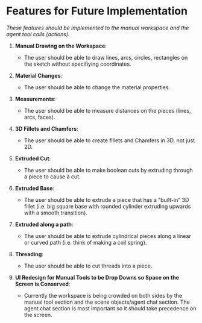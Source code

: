 # Features for Future Implementation

*These features should be implemented to the manual workspace and the agent tool calls (actions).*

1. **Manual Drawing on the Workspace**:
   - The user should be able to draw lines, arcs, circles, rectangles on the sketch without specifiying coordinates.

2. **Material Changes**:
   - The user should be able to change the material properties.

3. **Measurements**:
   - The user should be able to measure distances on the pieces (lines, arcs, faces).

4. **3D Fillets and Chamfers**:
   - The user should be able to create fillets and Chamfers in 3D, not just 2D.

5. **Extruded Cut**:
   - The user should be able to make boolean cuts by extruding through a piece to cause a cut.

6. **Extruded Base**:
   - The user should be able to extrude a piece that has a "built-in" 3D fillet (i.e. big square base with rounded cylinder extruding upwards with a smooth transition).

7. **Extruded along a path**:
   - The user should be able to extrude cylindrical pieces along a linear or curved path (i.e. think of making a coil spring).

8. **Threading**:
   - The user should be able to cut threads into a piece.

9. **UI Redesign for Manual Tools to be Drop Downs so Space on the Screen is Conserved**:
   - Currently the workspace is being crowded on both sides by the manual tool section and the scene objects/agent chat section. The agent chat section is most important so it should take precedence on the screen.